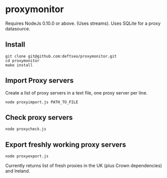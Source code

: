 proxymonitor
============

Requires NodeJs 0.10.0 or above. (Uses streams). Uses SQLite for a proxy datasource.


## Install

    git clone git@github.com:deftseo/proxymonitor.git
    cd proxymonitor
    make install


## Import Proxy servers

Create a list of proxy servers in a text file, one proxy server per line.

    node proxyimport.js PATH_TO_FILE


## Check proxy servers

    node proxycheck.js

## Export freshly working proxy servers

    node proxyexport.js

Currently returns list of fresh proxies in the UK (plus Crown dependencies) and Ireland.


